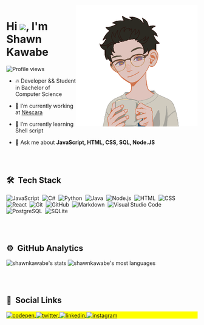 
<img align="right" height="320em" src="https://raw.githubusercontent.com/shawnkawabe/shawnkawabe/main/readmeprofile.png"/>
<h1 align="left">Hi <img src="https://raw.githubusercontent.com/kaueMarques/kaueMarques/master/hi.gif" width="30px">, I'm Shawn Kawabe</h1>
<p align="left"> <img src="https://komarev.com/ghpvc/?username=shawnkawabe&color=yellow" alt="Profile views" /> </p>

- 🔥 Developer && Student in Bachelor of Computer Science 

- 🔭 I’m currently working at [Nèscara](https://www.nescara.com/site/)

- 🌱 I’m currently learning Shell script

- 💬 Ask me about **JavaScript, HTML, CSS, SQL, Node.JS**


<br><br>

## 🛠 &nbsp;Tech Stack

![JavaScript](https://img.shields.io/badge/-JavaScript-05122A?style=flat&logo=javascript)&nbsp;
![C#](https://img.shields.io/badge/-CSharp-05122A?style=flat&logo=csharp)&nbsp;
![Python](https://img.shields.io/badge/-Python-05122A?style=flat&logo=python)&nbsp;
![Java](https://img.shields.io/badge/-Java-05122A?style=flat&logo=java)&nbsp;
![Node.js](https://img.shields.io/badge/-Node.js-05122A?style=flat&logo=node.js)&nbsp;
![HTML](https://img.shields.io/badge/-HTML-05122A?style=flat&logo=HTML5)&nbsp;
![CSS](https://img.shields.io/badge/-CSS-05122A?style=flat&logo=CSS3&logoColor=1572B6)&nbsp;
![React](https://img.shields.io/badge/-React-05122A?style=flat&logo=react)&nbsp;
![Git](https://img.shields.io/badge/-Git-05122A?style=flat&logo=git)&nbsp;
![GitHub](https://img.shields.io/badge/-GitHub-05122A?style=flat&logo=github)&nbsp;
![Markdown](https://img.shields.io/badge/-Markdown-05122A?style=flat&logo=markdown)&nbsp;
![Visual Studio Code](https://img.shields.io/badge/-Visual%20Studio%20Code-05122A?style=flat&logo=visual-studio-code&logoColor=007ACC)&nbsp;
![PostgreSQL](https://img.shields.io/badge/-PostgreSQL-05122A?style=flat&logo=postgresql)&nbsp;
![SQLite](https://img.shields.io/badge/-SQLite-05122A?style=flat&logo=sqlite)&nbsp;


<br><br>

## ⚙️ &nbsp;GitHub Analytics

<p align="left">
<img width="530em" src="https://github-readme-stats.vercel.app/api?username=shawnkawabe&show_icons=true&theme=vision-friendly-dark" alt="shawnkawabe's stats"/>
<img width="530em" src="https://github-readme-stats.vercel.app/api/top-langs/?username=shawnkawabe&layout=compact&theme=vision-friendly-dark" alt="shawnkawabe's most languages"/>
</p>

<br><br>

## 🍙 &nbsp;Social Links

<p align="left" style="background:yellow">
<a href="https://codepen.io/shawnkawabe" target="_blank">
  <img align="center" src="https://img.shields.io/badge/-shawnkawabe-05122A?style=flat&logo=codepen" alt="codepen"/>
</a>
<a href="https://twitter.com/shawnkawabe" target="_blank">
  <img align="center" src="https://img.shields.io/badge/-shawnkawabe-05122A?style=flat&logo=twitter" alt="twitter"/>  
</a>
<a href="https://linkedin.com/in/shawn-gonçalves-kawabe-245a0118a" target="_blank">
  <img align="center" src="https://img.shields.io/badge/-shawnkawabe-05122A?style=flat&logo=linkedin" alt="linkedin"/>
</a>
<a href="https://instagram.com/shawnkawabe" target="_blank">
 <img align="center" src="https://img.shields.io/badge/-shawnkawabe-05122A?style=flat&logo=instagram" alt="instagram"/>
</a>
</p>

<!--
**shawnkawabe/shawnkawabe** is a ✨ _special_ ✨ repository because its `README.md` (this file) appears on your GitHub profile.

Here are some ideas to get you started:

- 🔭 I’m currently working on ...
- 🌱 I’m currently learning ...
- 👯 I’m looking to collaborate on ...
- 🤔 I’m looking for help with ...
- 💬 Ask me about ...
- 📫 How to reach me: ...
- 😄 Pronouns: ...
- ⚡ Fun fact: ...
-->
